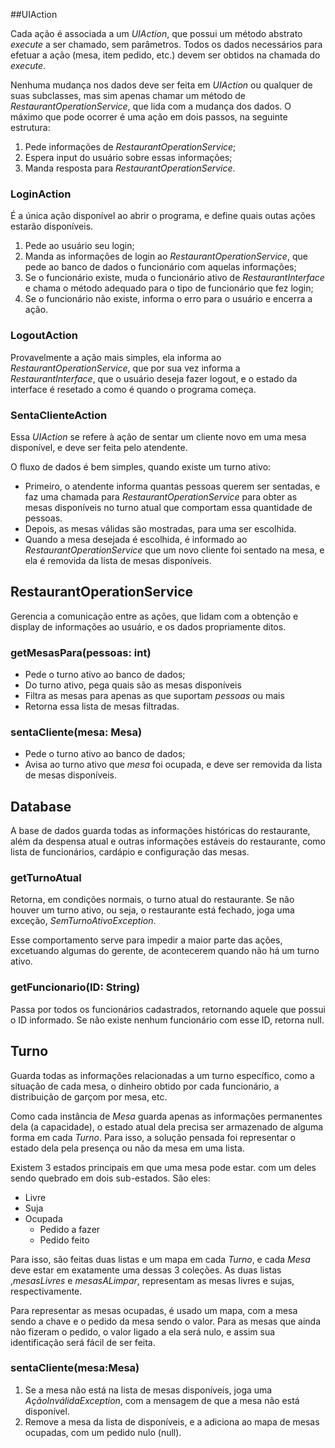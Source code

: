 
##UIAction

Cada ação é associada a um *UIAction*, que possui um método abstrato *execute* a ser chamado, sem parâmetros. Todos os dados necessários para efetuar a ação (mesa, item pedido, etc.) devem ser obtidos na chamada do *execute*.

Nenhuma mudança nos dados deve ser feita em *UIAction* ou qualquer de suas subclasses, mas sim apenas chamar um método de *RestaurantOperationService*, que lida com a mudança dos dados. O máximo que pode ocorrer é uma ação em dois passos, na seguinte estrutura:

1. Pede informações de *RestaurantOperationService*;
2. Espera input do usuário sobre essas informações;
3. Manda resposta para *RestaurantOperationService*.

### LoginAction

É a única ação disponível ao abrir o programa, e define quais outas ações estarão disponíveis.

1. Pede ao usuário seu login;
2. Manda as informações de login ao *RestaurantOperationService*, que pede ao banco de dados o funcionário com aquelas informações;
3. Se o funcionário existe, muda o funcionário ativo de *RestaurantInterface* e chama o método adequado para o tipo de funcionário que fez login;
3. Se o funcionário não existe, informa o erro para o usuário e encerra a ação.

### LogoutAction

Provavelmente a ação mais simples, ela informa ao *RestaurantOperationService*, que por sua vez informa a *RestaurantInterface*, que o usuário deseja fazer logout, e o estado da interface é resetado a como é quando o programa começa.

### SentaClienteAction

Essa *UIAction* se refere à ação de sentar um cliente novo em uma mesa disponível, e deve ser feita pelo atendente. 

O fluxo de dados é bem simples, quando existe um turno ativo:

* Primeiro, o atendente informa quantas pessoas querem ser sentadas, e faz uma chamada para *RestaurantOperationService* para obter as mesas disponíveis no turno atual que comportam essa quantidade de pessoas.
* Depois, as mesas válidas são mostradas, para uma ser escolhida.
* Quando a mesa desejada é escolhida, é informado ao *RestaurantOperationService* que um novo cliente foi sentado na mesa, e ela é removida da lista de mesas disponíveis.

## RestaurantOperationService

Gerencia a comunicação entre as ações, que lidam com a obtenção e display de informações ao usuário, e os dados propriamente ditos.

### getMesasPara(pessoas: int)

* Pede o turno ativo ao banco de dados;
* Do turno ativo, pega quais são as mesas disponíveis
* Filtra as mesas para apenas as que suportam *pessoas* ou mais
* Retorna essa lista de mesas filtradas.

### sentaCliente(mesa: Mesa)

* Pede o turno ativo ao banco de dados;
* Avisa ao turno ativo que *mesa* foi ocupada, e deve ser removida da lista de mesas disponíveis.


## Database

A base de dados guarda todas as informações históricas do restaurante, além da despensa atual e outras informações estáveis do restaurante, como lista de funcionários, cardápio e configuração das mesas.

### getTurnoAtual

Retorna, em condições normais, o turno atual do restaurante. Se não houver um turno ativo, ou seja, o restaurante está fechado, joga uma exceção, *SemTurnoAtivoException*.

Esse comportamento serve para impedir a maior parte das ações, excetuando algumas do gerente, de acontecerem quando não há um turno ativo. 

### getFuncionario(ID: String)

Passa por todos os funcionários cadastrados, retornando aquele que possui o ID informado. Se não existe nenhum funcionário com esse ID, retorna null.

## Turno

Guarda todas as informações relacionadas a um turno específico, como a situação de cada mesa, o dinheiro obtido por cada funcionário, a distribuição de garçom por mesa, etc. 

Como cada instância de *Mesa* guarda apenas as informações permanentes dela (a capacidade), o estado atual dela precisa ser armazenado de alguma forma em cada *Turno*. Para isso, a solução pensada foi representar o estado dela pela presença ou não da mesa em uma lista.

Existem 3 estados principais em que uma mesa pode estar. com um deles sendo quebrado em dois sub-estados. São eles:

* Livre
* Suja 
* Ocupada
	* Pedido a fazer
	* Pedido feito

Para isso, são feitas duas listas e um mapa em cada *Turno*, e cada *Mesa* deve estar em exatamente uma dessas 3 coleções. As duas listas ,*mesasLivres* e *mesasALimpar*, representam as mesas livres e sujas, respectivamente. 

Para representar as mesas ocupadas, é usado um mapa, com a mesa sendo a chave e o pedido da mesa sendo o valor. Para as mesas que ainda não fizeram o pedido, o valor ligado a ela será nulo, e assim sua identificação será fácil de ser feita. 

### sentaCliente(mesa:Mesa)

1. Se a mesa não está na lista de mesas disponíveis, joga uma *AçãoInválidaException*, com a mensagem de que a mesa não está disponível.
2. Remove a mesa da lista de disponíveis, e a adiciona ao mapa de mesas ocupadas, com um pedido nulo (null).


